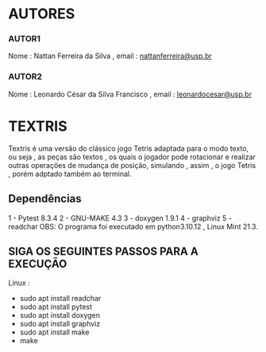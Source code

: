 # AUTORES
### AUTOR1 
Nome : Nattan Ferreira da Silva , email : nattanferreira@usp.br
### AUTOR2 
Nome : Leonardo César da Silva Francisco , email : leonardocesar@usp.br


# TEXTRIS  
Textris é uma versão do clássico jogo Tetris adaptada para o modo texto, ou seja , as peças são textos , os quais o jogador pode rotacionar e realizar outras operações de mudança de posição,
simulando , assim , o jogo Tetris , porém adptado também ao terminal.

## Dependências 
1 - Pytest 8.3.4
2 - GNU-MAKE 4.3
3 - doxygen 1.9.1
4 - graphviz
5 - readchar
OBS: O programa foi executado em python3.10.12 , Linux Mint 21.3.

## SIGA OS SEGUINTES PASSOS PARA A EXECUÇÃO 
Linux :
- sudo apt install readchar
- sudo apt install pytest
- sudo apt install doxygen
- sudo apt install graphviz
- sudo apt install make
- make 

